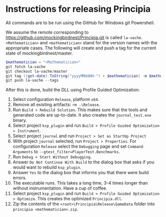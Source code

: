 # Instructions for releasing Principia

All commands are to be run using the GitHub for Windows git Powershell.

We assume the remote corresponding to https://github.com/mockingbirdnest/Principia.git
is called `la-vache`.  `<Mathematician>` and `<mathematician>` stand for the version
names with the appropriate cases.
The following will create and push a tag for the current state of mockingbirdnest/master.
```powershell
$mathematician = "<Mathematician>"
git fetch la-vache
git checkout la-vache/master
git tag ((get-date).ToString("yyyyMMddHH-") + $mathematician) -m $mathematician
git push la-vache --tags
```
After this is done, build the DLL using Profile Guided Optimization:

1. Select configuration `Release`, platform `x64`.
1. Remove all existing artifacts: `rm .\Release`.
1. Run `Build > Rebuild Solution`.  This makes sure that the tools and generated code are up-to-date.  It also creates the `journal_test.exe` binary.
1. Select project `ksp_plugin` and run `Build > Profile Guided Optimization > Instrument`.
1. Select project `journal` and run `Project > Set as StartUp Project`
1. With project `journal` selected, run `Project > Properties`.  For configuration `Release` select the `Debugging` page and set `Command Arguments` to `--gtest_filter=PlayerTest.Benchmarks`.
1. Run `Debug > Start Without Debugging`.
1. Answer `Do Not Continue With Build` to the dialog box that asks if you would want to rebuild `ksp_plugin`.
1. Answer `Yes` to the dialog box that informs you that there were build errors.
1. The executable runs.  This takes a long time, 3-4 times longer than without instrumentation.  Have a cup of coffee.
1. Select project `ksp_plugin` and run `Build > Profile Guided Optimization > Optimize`.  This creates the optimized `Principia.dll`.
1. Zip the contents of the `<root>\Principia\Release\GameData` folder into `principia <mathematician>.zip`.
